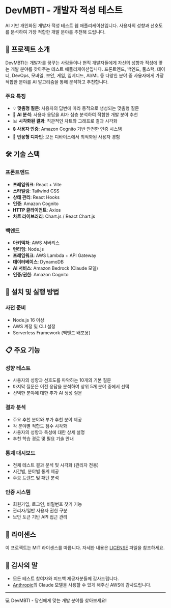 # DevMBTI - 개발자 적성 테스트

AI 기반 개인화된 개발자 적성 테스트 웹 애플리케이션입니다. 사용자의 성향과 선호도를 분석하여 가장 적합한 개발 분야를 추천해 드립니다.

## 📝 프로젝트 소개

DevMBTI는 개발자를 꿈꾸는 사람들이나 현직 개발자들에게 자신의 성향과 적성에 맞는 개발 분야를 찾아주는 테스트 애플리케이션입니다. 프론트엔드, 백엔드, 풀스택, 데이터, DevOps, 모바일, 보안, 게임, 임베디드, AI/ML 등 다양한 분야 중 사용자에게 가장 적합한 분야를 AI 알고리즘을 통해 분석하고 추천합니다.

### 주요 특징

- 💡 **맞춤형 질문**: 사용자의 답변에 따라 동적으로 생성되는 맞춤형 질문
- 🧠 **AI 분석**: 사용자 응답을 AI가 심층 분석하여 적합한 개발 분야 추천
- 📊 **시각화된 결과**: 직관적인 차트와 그래프로 결과 시각화
- 🔒 **사용자 인증**: Amazon Cognito 기반 안전한 인증 시스템
- 📱 **반응형 디자인**: 모든 디바이스에서 최적화된 사용자 경험

## 🛠️ 기술 스택

### 프론트엔드
- **프레임워크**: React + Vite
- **스타일링**: Tailwind CSS
- **상태 관리**: React Hooks
- **인증**: Amazon Cognito
- **HTTP 클라이언트**: Axios
- **차트 라이브러리**: Chart.js / React Chart.js

### 백엔드
- **아키텍처**: AWS 서버리스
- **런타임**: Node.js
- **프레임워크**: AWS Lambda + API Gateway
- **데이터베이스**: DynamoDB
- **AI 서비스**: Amazon Bedrock (Claude 모델)
- **인증/권한**: Amazon Cognito

## 🔧 설치 및 실행 방법

### 사전 준비

- Node.js 16 이상
- AWS 계정 및 CLI 설정
- Serverless Framework (백엔드 배포용)

## 📋 주요 기능

### 성향 테스트
- 사용자의 성향과 선호도를 파악하는 10개의 기본 질문
- 마지막 질문은 이전 응답을 분석하여 상위 5개 분야 중에서 선택
- 선택한 분야에 대한 추가 AI 생성 질문

### 결과 분석
- 주요 추천 분야와 부가 추천 분야 제공
- 각 분야별 적합도 점수 시각화
- 사용자의 성향과 특성에 대한 상세 설명
- 추천 학습 경로 및 필요 기술 안내

### 통계 대시보드
- 전체 테스트 결과 분석 및 시각화 (관리자 전용)
- 시간별, 분야별 통계 제공
- 주요 트렌드 및 패턴 분석

### 인증 시스템
- 회원가입, 로그인, 비밀번호 찾기 기능
- 관리자/일반 사용자 권한 구분
- 보안 토큰 기반 API 접근 관리

## 📜 라이센스

이 프로젝트는 MIT 라이센스를 따릅니다. 자세한 내용은 [LICENSE](LICENSE) 파일을 참조하세요.

## 🙏 감사의 말

- 모든 테스트 참여자와 피드백 제공자분들께 감사드립니다.
- [Anthropic](https://www.anthropic.com/)의 Claude 모델을 사용할 수 있게 해주신 AWS에 감사드립니다.

---

💻 DevMBTI - 당신에게 맞는 개발 분야를 찾아보세요!
